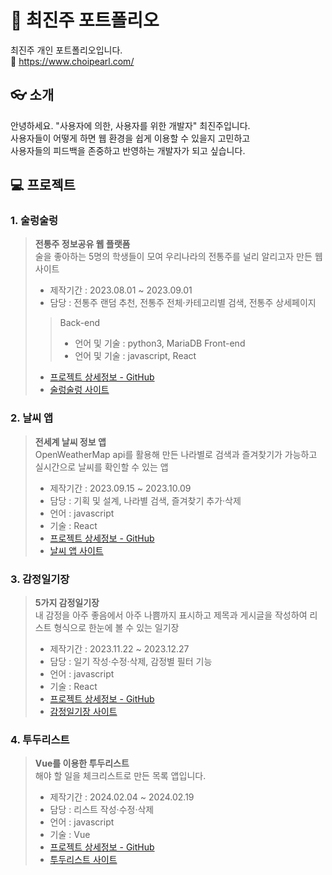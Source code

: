 # 💎 최진주 포트폴리오
최진주 개인 포트폴리오입니다. <br />
🔗 https://www.choipearl.com/ 
<br />
## 👓 소개
안녕하세요. "사용자에 의한, 사용자를 위한 개발자" 최진주입니다. <br />
사용자들이 어떻게 하면 웹 환경을 쉽게 이용할 수 있을지 고민하고 <br />
사용자들의 피드백을 존중하고 반영하는 개발자가 되고 싶습니다. <br />

## 💻 프로젝트
### 1. 술렁술렁
> **전통주 정보공유 웹 플랫폼** <br />
> 술을 좋아하는 5명의 학생들이 모여 우리나라의 전통주를 널리 알리고자 만든 웹 사이트
> - 제작기간 : 2023.08.01 ~ 2023.09.01
> - 담당 : 전통주 랜덤 추천, 전통주 전체·카테고리별 검색, 전통주 상세페이지
> > Back-end
> > - 언어 및 기술 : python3, MariaDB
> > Front-end
> > - 언어 및 기술 : javascript, React
> - [프로젝트 상세정보 - GitHub](https://github.com/roalwh/Project-OMDB-Public)
> - [술렁술렁 사이트](http://roalwh.iptime.org:20108/)

### 2. 날씨 앱
> **전세계 날씨 정보 앱** <br />
> OpenWeatherMap api를 활용해 만든 나라별로 검색과 즐겨찾기가 가능하고 실시간으로 날씨를 확인할 수 있는 앱
> - 제작기간 : 2023.09.15 ~ 2023.10.09
> - 담당 : 기획 및 설계, 나라별 검색, 즐겨찾기 추가·삭제
> - 언어 : javascript
> - 기술 : React
> - [프로젝트 상세정보 - GitHub](https://github.com/pearlworld/weather-app.git)
> - [날씨 앱 사이트](https://weather-app-pearlworld.vercel.app/)

### 3. 감정일기장
> **5가지 감정일기장** <br />
> 내 감정을 아주 좋음에서 아주 나쁨까지 표시하고 제목과 게시글을 작성하여 리스트 형식으로 한눈에 볼 수 있는 일기장
> - 제작기간 : 2023.11.22 ~ 2023.12.27
> - 담당 : 일기 작성·수정·삭제, 감정별 필터 기능
> - 언어 : javascript
> - 기술 : React
> - [프로젝트 상세정보 - GitHub](https://github.com/pearlworld/emotion-diary.git)
> - [감정일기장 사이트](https://emotion-diary-pearworld.vercel.app/)

### 4. 투두리스트
> **Vue를 이용한 투두리스트** <br />
> 해야 할 일을 체크리스트로 만든 목록 앱입니다.
> - 제작기간 : 2024.02.04 ~ 2024.02.19
> - 담당 : 리스트 작성·수정·삭제
> - 언어 : javascript
> - 기술 : Vue
> - [프로젝트 상세정보 - GitHub](https://github.com/pearlworld/todo-list)
> - [투두리스트 사이트](https://todo-list-pearlworld.vercel.app/)


